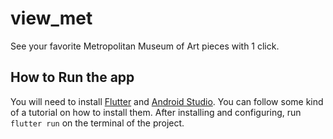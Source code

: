 # view_met

See your favorite Metropolitan Museum of Art pieces with 1 click.

## How to Run the app

You will need to install [Flutter](https://flutter.dev/) and [Android Studio](https://developer.android.com/studio). You can follow some kind of a tutorial on how to install them. After installing and configuring, run `flutter run` on the terminal of the project.
